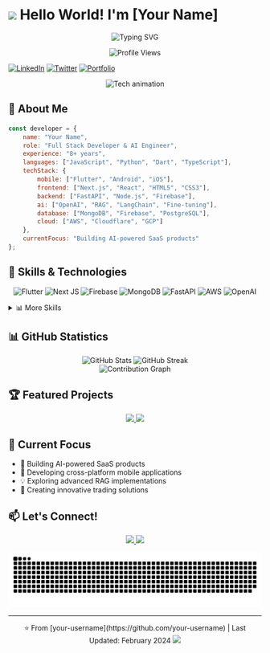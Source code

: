 # <img src="https://media.giphy.com/media/hvRJCLFzcasrR4ia7z/giphy.gif" width="28"> Hello World! I'm [Your Name] 

<div align="center">
  <img src="https://readme-typing-svg.herokuapp.com?font=Fira+Code&pause=1000&width=435&lines=Full+Stack+Developer;AI+Engineer;Mobile+App+Developer;8%2B+Years+of+Coding+Experience" alt="Typing SVG" />
</div>

<p align="center">
  <img src="https://komarev.com/ghpvc/?username=yousafkhanzadaa&label=Profile%20views&color=0e75b6&style=flat" alt="Profile Views" />
</p>

[![LinkedIn](https://img.shields.io/badge/LinkedIn-0077B5?style=for-the-badge&logo=linkedin&logoColor=white)](your-linkedin-url)
[![Twitter](https://img.shields.io/badge/Twitter-1DA1F2?style=for-the-badge&logo=twitter&logoColor=white)](your-twitter-url)
[![Portfolio](https://img.shields.io/badge/Portfolio-FF5722?style=for-the-badge&logo=google-chrome&logoColor=white)](your-portfolio-url)

<div align="center">
  <img height="200" src="https://user-images.githubusercontent.com/74038190/229223263-cf2e4b07-2615-4f87-9c38-e37600f8381a.gif" alt="Tech animation"/>
</div>

## 💫 About Me

```javascript
const developer = {
    name: "Your Name",
    role: "Full Stack Developer & AI Engineer",
    experience: "8+ years",
    languages: ["JavaScript", "Python", "Dart", "TypeScript"],
    techStack: {
        mobile: ["Flutter", "Android", "iOS"],
        frontend: ["Next.js", "React", "HTML5", "CSS3"],
        backend: ["FastAPI", "Node.js", "Firebase"],
        ai: ["OpenAI", "RAG", "LangChain", "Fine-tuning"],
        database: ["MongoDB", "Firebase", "PostgreSQL"],
        cloud: ["AWS", "Cloudflare", "GCP"]
    },
    currentFocus: "Building AI-powered SaaS products"
};
```

## 🚀 Skills & Technologies

<div align="center">
  
  ![Flutter](https://img.shields.io/badge/Flutter-%2302569B.svg?style=for-the-badge&logo=Flutter&logoColor=white)
  ![Next JS](https://img.shields.io/badge/Next-black?style=for-the-badge&logo=next.js&logoColor=white)
  ![Firebase](https://img.shields.io/badge/firebase-%23039BE5.svg?style=for-the-badge&logo=firebase)
  ![MongoDB](https://img.shields.io/badge/MongoDB-%234ea94b.svg?style=for-the-badge&logo=mongodb&logoColor=white)
  ![FastAPI](https://img.shields.io/badge/FastAPI-005571?style=for-the-badge&logo=fastapi)
  ![AWS](https://img.shields.io/badge/AWS-%23FF9900.svg?style=for-the-badge&logo=amazon-aws&logoColor=white)
  ![OpenAI](https://img.shields.io/badge/OpenAI-412991?style=for-the-badge&logo=openai&logoColor=white)
  
</div>

<details>
<summary>📊 More Skills</summary>
<div align="center">

  ![Python](https://img.shields.io/badge/python-3670A0?style=for-the-badge&logo=python&logoColor=ffdd54)
  ![JavaScript](https://img.shields.io/badge/javascript-%23323330.svg?style=for-the-badge&logo=javascript&logoColor=%23F7DF1E)
  ![TypeScript](https://img.shields.io/badge/typescript-%23007ACC.svg?style=for-the-badge&logo=typescript&logoColor=white)
  ![React](https://img.shields.io/badge/react-%2320232a.svg?style=for-the-badge&logo=react&logoColor=%2361DAFB)
  ![TailwindCSS](https://img.shields.io/badge/tailwindcss-%2338B2AC.svg?style=for-the-badge&logo=tailwind-css&logoColor=white)
  ![Git](https://img.shields.io/badge/git-%23F05033.svg?style=for-the-badge&logo=git&logoColor=white)
  ![GitHub](https://img.shields.io/badge/github-%23121011.svg?style=for-the-badge&logo=github&logoColor=white)
  ![Jira](https://img.shields.io/badge/jira-%230A0FFF.svg?style=for-the-badge&logo=jira&logoColor=white)

</div>
</details>

## 📊 GitHub Statistics

<div align="center">
  <img src="https://github-readme-stats.vercel.app/api?username=your-username&show_icons=true&theme=radical" alt="GitHub Stats" />
  <img src="https://github-readme-streak-stats.herokuapp.com/?user=your-username&theme=radical" alt="GitHub Streak" />
</div>

<div align="center">
  <img src="https://github-readme-activity-graph.vercel.app/graph?username=your-username&theme=react-dark" alt="Contribution Graph" />
</div>

## 🏆 Featured Projects

<div align="center">
  <a href="your-repo-link">
    <img src="https://github-readme-stats.vercel.app/api/pin/?username=your-username&repo=your-repo-name&theme=radical" />
  </a>
  <a href="your-repo-link">
    <img src="https://github-readme-stats.vercel.app/api/pin/?username=your-username&repo=your-repo-name&theme=radical" />
  </a>
</div>

## 🎯 Current Focus

- 🤖 Building AI-powered SaaS products
- 📱 Developing cross-platform mobile applications
- 💡 Exploring advanced RAG implementations
- 🚀 Creating innovative trading solutions

## 📫 Let's Connect!

<div align="center">
  <p>
    <a href="mailto:your.email@example.com">
      <img src="https://img.shields.io/badge/Email-D14836?style=for-the-badge&logo=gmail&logoColor=white" />
    </a>
    <a href="your-calendly-link">
      <img src="https://img.shields.io/badge/Schedule_Meeting-4285F4?style=for-the-badge&logo=google-calendar&logoColor=white" />
    </a>
  </p>
</div>

<div align="center">
  <img src="https://github.com/Platane/snk/raw/output/github-contribution-grid-snake.svg" alt="Snake animation" />
</div>

---
<div align="center">
  ⭐️ From [your-username](https://github.com/your-username) | Last Updated: February 2024
  <img src="https://user-images.githubusercontent.com/74038190/212284158-e840e285-664b-44d7-b79b-e264b5e54825.gif" width="400">
</div>
